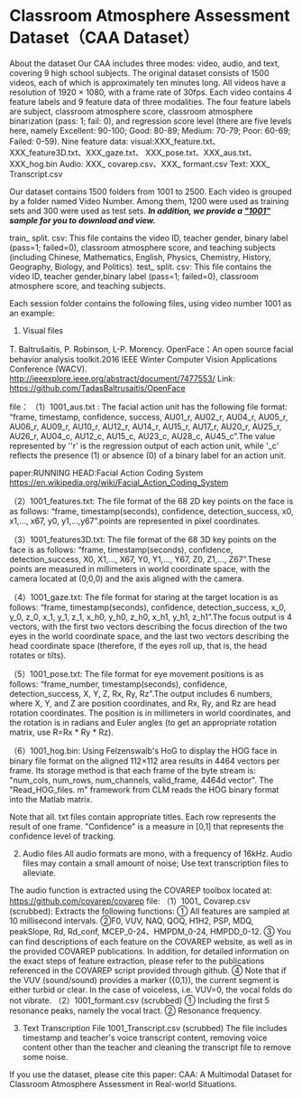 # Classroom Atmosphere Assessment Dataset（CAA Dataset）

About the dataset
Our CAA includes three modes: video, audio, and text, covering 9 high school subjects.
The original dataset consists of 1500 videos, each of which is approximately ten minutes long. All videos have a resolution of 1920 × 1080, with a frame rate of 30fps.
Each video contains 4 feature labels and 9 feature data of three modalities. The four feature labels are subject, classroom atmosphere score, classroom atmosphere binarization (pass: 1; fail: 0), and regression score level (there are five levels here, namely Excellent: 90-100; Good: 80-89; Medium: 70-79; Poor: 60-69; Failed: 0-59). Nine feature data: 
                    visual:XXX_feature.txt、XXX_feature3D.txt、XXX_gaze.txt、                                                                          XXX_pose.txt、XXX_aus.txt、XXX_hog.bin
                    Audio: XXX_ covarep.csv、XXX_ formant.csv
                     Text: XXX_ Transcript.csv

Our dataset contains 1500 folders from 1001 to 2500. Each video is grouped by a folder named Video Number. Among them, 1200 were used as training sets and 300 were used as test sets. <strong><em>In addition, we provide a ["1001"](https://drive.google.com/drive/folders/1Z_3jdWPaPxg2KNuGlt3dpec2ZZ6poklg?usp=share_link) sample for you to download and view.</em></strong> 


train_ split. csv: This file contains the video ID, teacher gender, binary label (pass=1; failed=0), classroom atmosphere score, and teaching subjects (including Chinese, Mathematics, English, Physics, Chemistry, History, Geography, Biology, and Politics).
test_ split. csv: This file contains the video ID, teacher gender,binary label (pass=1; failed=0), classroom atmosphere score, and teaching subjects.

Each session folder contains the following files, using video number 1001 as an example:

1. Visual files
   
T. Baltrušaitis, P. Robinson, L-P. Morency. OpenFace：An open source facial behavior analysis toolkit.2016 IEEE Winter Computer Vision Applications Conference (WACV).
http://ieeexplore.ieee.org/abstract/document/7477553/
Link: https://github.com/TadasBaltrusaitis/OpenFace

file：
（1）1001_aus.txt :
The facial action unit has the following file format:
“frame, timestamp, confidence, success, AU01_r, AU02_r, AU04_r, AU05_r, AU06_r, AU09_r, AU10_r, AU12_r, AU14_r, AU15_r, AU17_r, AU20_r, AU25_r, AU26_r, AU04_c, AU12_c, AU15_c, AU23_c, AU28_c, AU45_c”.The value represented by ''r' is the regression output of each action unit, while '_c' reflects the presence (1) or absence (0) of a binary label for an action unit.

paper:RUNNING HEAD:Facial Action Coding System
https://en.wikipedia.org/wiki/Facial_Action_Coding_System

（2）1001_features.txt:
The file format of the 68 2D key points on the face is as follows:
“frame, timestamp(seconds), confidence, detection_success, x0, x1,…, x67, y0, y1,…,y67”.points are represented in pixel coordinates.

（3）1001_features3D.txt:
The file format of the 68 3D key points on the face is as follows:
“frame, timestamp(seconds), confidence, detection_success, X0, X1,…, X67, Y0, Y1,…, Y67, Z0, Z1,…, Z67”.These points are measured in millimeters in world coordinate space, with the camera located at (0,0,0) and the axis aligned with the camera.

（4）1001_gaze.txt:
The file format for staring at the target location is as follows:
“frame, timestamp(seconds), confidence, detection_success, x_0, y_0, z_0, x_1, y_1, z_1, x_h0, y_h0, z_h0, x_h1, y_h1, z_h1”.The focus output is 4 vectors, with the first two vectors describing the focus direction of the two eyes in the world coordinate space, and the last two vectors describing the head coordinate space (therefore, if the eyes roll up, that is, the head rotates or tilts).

（5）1001_pose.txt:
The file format for eye movement positions is as follows:
“frame_number, timestamp(seconds), confidence, detection_success, X, Y, Z, Rx, Ry, Rz”.The output includes 6 numbers, where X, Y, and Z are position coordinates, and Rx, Ry, and Rz are head rotation coordinates. The position is in millimeters in world coordinates, and the rotation is in radians and Euler angles (to get an appropriate rotation matrix, use R=Rx * Ry * Rz).

（6）1001_hog.bin:
Using Felzenswalb's HoG to display the HOG face in binary file format on the aligned 112×112 area results in 4464 vectors per frame. Its storage method is that each frame of the byte stream is: "num_cols, num_rows, num_channels, valid_frame, 4464d vector". The "Read_HOG_files. m" framework from CLM reads the HOG binary format into the Matlab matrix.

Note that all. txt files contain appropriate titles. Each row represents the result of one frame.
"Confidence" is a measure in [0,1] that represents the confidence level of tracking.

2. Audio files
All audio formats are mono, with a frequency of 16kHz. Audio files may contain a small amount of noise; Use text transcription files to alleviate.

The audio function is extracted using the COVAREP toolbox located at: https://github.com/covarep/covarep
file:
（1）1001_ Covarep.csv (scrubbed): Extracts the following functions:
① All features are sampled at 10 millisecond intervals.
②F0, VUV, NAQ, QOQ, H1H2, PSP, MDQ, peakSlope, Rd, Rd_conf, MCEP_0-24、HMPDM_0-24, HMPDD_0-12.
③ You can find descriptions of each feature on the COVAREP website, as well as in the provided COVAREP publications. In addition, for detailed information on the exact steps of feature extraction, please refer to the publications referenced in the COVAREP script provided through github.
④ Note that if the VUV (sound/sound) provides a marker ({0,1}), the current segment is either turbid or clear. In the case of voiceless, i.e. VUV=0, the vocal folds do not vibrate.
（2）1001_formant.csv (scrubbed)
① Including the first 5 resonance peaks, namely the vocal tract.
② Resonance frequency.

3. Text Transcription File
1001_Transcript.csv (scrubbed)
The file includes timestamp and teacher's voice transcript content, removing voice content other than the teacher and cleaning the transcript file to remove some noise.

If you use the dataset, please cite this paper:
CAA: A Multimodal Dataset for Classroom Atmosphere Assessment in Real-world Situations.

